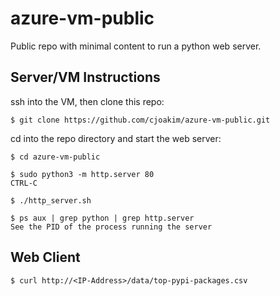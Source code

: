 # azure-vm-public

Public repo with minimal content to run a python web server.

## Server/VM Instructions

ssh into the VM, then clone this repo:

```
$ git clone https://github.com/cjoakim/azure-vm-public.git
```

cd into the repo directory and start the web server:

```
$ cd azure-vm-public

$ sudo python3 -m http.server 80
CTRL-C 

$ ./http_server.sh

$ ps aux | grep python | grep http.server
See the PID of the process running the server

```

## Web Client

```
$ curl http://<IP-Address>/data/top-pypi-packages.csv
```